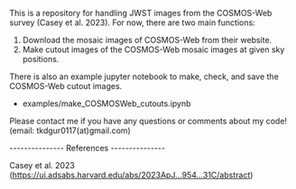 This is a repository for handling JWST images from the COSMOS-Web survey (Casey et al. 2023).
For now, there are two main functions:

  1) Download the mosaic images of COSMOS-Web from their website.
  2) Make cutout images of the COSMOS-Web mosaic images at given sky positions.

There is also an example jupyter notebook to make, check, and save the COSMOS-Web cutout images.

  - examples/make_COSMOSWeb_cutouts.ipynb

Please contact me if you have any questions or comments about my code!
(email: tkdgur0117(at)gmail.com)



--------------- References ---------------

Casey et al. 2023 (https://ui.adsabs.harvard.edu/abs/2023ApJ...954...31C/abstract)
